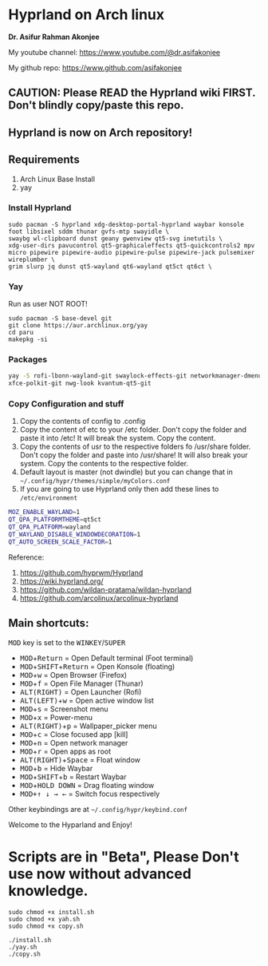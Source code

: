 # Hyprland on Arch linux

**Dr. Asifur Rahman Akonjee**

My youtube channel: https://www.youtube.com/@dr.asifakonjee

My github repo: https://www.github.com/asifakonjee

## CAUTION: Please READ the Hyprland wiki FIRST. Don't blindly copy/paste this repo.

## Hyprland is now on Arch repository!

## Requirements
1. Arch Linux Base Install
2. yay

### Install Hyprland

```
sudo pacman -S hyprland xdg-desktop-portal-hyprland waybar konsole foot libsixel sddm thunar gvfs-mtp swayidle \
swaybg wl-clipboard dunst geany gwenview qt5-svg inetutils \
xdg-user-dirs pavucontrol qt5-graphicaleffects qt5-quickcontrols2 mpv micro pipewire pipewire-audio pipewire-pulse pipewire-jack pulsemixer wireplumber \
grim slurp jq dunst qt5-wayland qt6-wayland qt5ct qt6ct \
```

### Yay

Run as user NOT ROOT!

```
sudo pacman -S base-devel git
git clone https://aur.archlinux.org/yay
cd paru
makepkg -si
```

### Packages

``` bash
yay -S rofi-lbonn-wayland-git swaylock-effects-git networkmanager-dmenu-git \
xfce-polkit-git nwg-look kvantum-qt5-git
```

### Copy Configuration and stuff
1. Copy the contents of config to .config
2. Copy the content of etc to your /etc folder. Don't copy the folder and paste it into /etc! It will break the system. Copy the content.
3. Copy the contents of usr to the respective folders fo /usr/share folder. Don't copy the folder and paste into /usr/share! It will also break your system. Copy the contents to the respective folder.
4. Default layout is master (not dwindle) but you can change that in `~/.config/hypr/themes/simple/myColors.conf`
5. If you are going to use Hyprland only then add these lines to `/etc/environment`

``` bash
MOZ_ENABLE_WAYLAND=1
QT_QPA_PLATFORMTHEME=qt5ct
QT_QPA_PLATFORM=wayland
QT_WAYLAND_DISABLE_WINDOWDECORATION=1
QT_AUTO_SCREEN_SCALE_FACTOR=1
```
Reference:
1. https://github.com/hyprwm/Hyprland
2. https://wiki.hyprland.org/
3. https://github.com/wildan-pratama/wildan-hyprland
4. https://github.com/arcolinux/arcolinux-hyprland

## Main shortcuts: 

<kbd>MOD</kbd> key is set to the <kbd>WINKEY</kbd>/<kbd>SUPER</kbd>

 - <kbd>MOD</kbd>+<kbd>Return</kbd> = Open Default terminal (Foot terminal)
 - <kbd>MOD</kbd>+<kbd>SHIFT</kbd>+<kbd>Return</kbd> = Open Konsole (floating)
 - <kbd>MOD</kbd>+<kbd>w</kbd> = Open Browser (Firefox)
 - <kbd>MOD</kbd>+<kbd>f</kbd> = Open File Manager (Thunar)
 - <kbd>ALT(RIGHT)</kbd> = Open Launcher (Rofi)
 - <kbd>ALT(LEFT)</kbd>+<kbd>w</kbd> = Open active window list
- <kbd>MOD</kbd>+<kbd>s</kbd> = Screenshot menu
 - <kbd>MOD</kbd>+<kbd>x</kbd> = Power-menu
 - <kbd>ALT(RIGHT)</kbd>+<kbd>p</kbd> = Wallpaper_picker menu
 - <kbd>MOD</kbd>+<kbd>c</kbd> = Close focused app [kill]
 - <kbd>MOD</kbd>+<kbd>n</kbd> = Open network manager
 - <kbd>MOD</kbd>+<kbd>r</kbd> = Open apps as root
 - <kbd>ALT(RIGHT)</kbd>+<kbd>Space</kbd>  = Float window
 - <kbd>MOD</kbd>+<kbd>b</kbd> = Hide Waybar
 - <kbd>MOD</kbd>+<kbd>SHIFT</kbd>+<kbd>b</kbd> = Restart Waybar
 - <kbd>MOD</kbd>+<kbd>HOLD DOWN</kbd> = Drag floating window
 - <kbd>MOD</kbd><kbd>+</kbd><kbd>↑ ↓ → ←</kbd>  = Switch focus respectively 
 
Other keybindings are at `~/.config/hypr/keybind.conf`

Welcome to the Hyparland and Enjoy!

# Scripts are in "Beta", Please Don't use now without advanced knowledge.

```
sudo chmod +x install.sh
sudo chmod +x yah.sh
sudo chmod +x copy.sh

./install.sh
./yay.sh
./copy.sh
```
